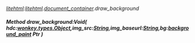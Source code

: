 _[litehtml](../../modules/litehtml/litehtml-module.md):[litehtml](../../modules/litehtml/litehtml-module.md).[document\_container](../../modules/litehtml/litehtml-document_container.md).draw\_background_
##### Method draw\_background:Void( hdc:[wonkey.types.Object](../../modules/wonkey/wonkey-types-object.md),img_src:[String](../../modules/wonkey/wonkey-types-string.md),img_baseurl:[String](../../modules/wonkey/wonkey-types-string.md),bg:[background_paint](../../modules/litehtml/litehtml-background_paint.md) Ptr )
